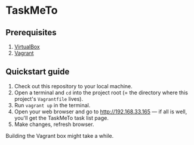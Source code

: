 TaskMeTo
========

Prerequisites
-------------

1. [VirtualBox](https://www.virtualbox.org/wiki/Downloads)
2. [Vagrant](http://docs.vagrantup.com/v2/installation/index.html)

Quickstart guide
----------------

1. Check out this repository to your local machine.
2. Open a terminal and `cd` into the project root (= the directory where this project's `Vagrantfile` lives).
3. Run `vagrant up` in the terminal.
4. Open your web browser and go to http://192.168.33.165 — if all is well, you'll get the TaskMeTo task list page.
5. Make changes, refresh browser.

Building the Vagrant box might take a while.

